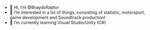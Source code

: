 - 👋 Hi, I’m @BraydoRaptor
- 👀 I’m interested in a lot of things, consisting of statistic, motorsport, game development and Soundtrack production!
- 🌱 I’m currently learning Visual Studio/Unity (C#)



<!---
BraydoRaptor/BraydoRaptor is a ✨ special ✨ repository because its `README.md` (this file) appears on your GitHub profile.
You can click the Preview link to take a look at your changes.
--->
